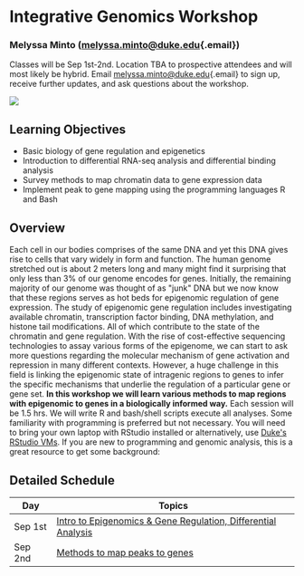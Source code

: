 # Integrative Genomics Workshop

### Melyssa Minto ([melyssa.minto\@duke.edu](mailto:melyssa.minto@duke.edu){.email})

Classes will be Sep 1st-2nd. Location TBA to prospective attendees and will most likely be hybrid. Email [melyssa.minto\@duke.edu](mailto:melyssa.minto@duke.edu){.email} to sign up, receive further updates, and ask questions about the workshop.

![](https://ars.els-cdn.com/content/image/1-s2.0-S0166223618300559-gr1.jpg)

## Learning Objectives

-   Basic biology of gene regulation and epigenetics
-   Introduction to differential RNA-seq analysis and differential binding analysis
-   Survey methods to map chromatin data to gene expression data
-   Implement peak to gene mapping using the programming languages R and Bash

## Overview

Each cell in our bodies comprises of the same DNA and yet this DNA gives rise to cells that vary widely in form and function. The human genome stretched out is about 2 meters long and many might find it surprising that only less than 3% of our genome encodes for genes. Initially, the remaining majority of our genome was thought of as "junk" DNA but we now know that these regions serves as hot beds for epigenomic regulation of gene expression. The study of epigenomic gene regulation includes investigating available chromatin, transcription factor binding, DNA methylation, and histone tail modifications. All of which contribute to the state of the chromatin and gene regulation. With the rise of cost-effective sequencing technologies to assay various forms of the epigenome, we can start to ask more questions regarding the molecular mechanism of gene activation and repression in many different contexts. However, a huge challenge in this field is linking the epigenomic state of intragenic regions to genes to infer the specific mechanisms that underlie the regulation of a particular gene or gene set. **In this workshop we will learn various methods to map regions with epigenomic to genes in a biologically informed way.** Each session will be 1.5 hrs. We will write R and bash/shell scripts execute all analyses. Some familiarity with programming is preferred but not necessary. You will need to bring your own laptop with RStudio installed or alternatively, use [Duke's RStudio VMs](https://shib.oit.duke.edu/idp/authn/external?conversation=e2s1). If you are new to programming and genomic analysis, this is a great resource to get some background:

## Detailed Schedule

| Day      | Topics                                                                                                   | 
|----------|----------------------------------------------------------------------------------------------------------|
| Sep 1st | [Intro to Epigenomics & Gene Regulation, Differential Analysis](exercises/IntroToEpigenomics.md) | 
| Sep 2nd | [Methods to map peaks to genes](exercises/Methods_PeakMapping.md)                                     |
